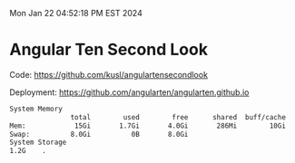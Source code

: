 Mon Jan 22 04:52:18 PM EST 2024

# Angular Ten Second Look

Code: https://github.com/kusl/angulartensecondlook

Deployment: https://github.com/angularten/angularten.github.io

```bash
System Memory
               total        used        free      shared  buff/cache   available
Mem:            15Gi       1.7Gi       4.0Gi       286Mi        10Gi        13Gi
Swap:          8.0Gi          0B       8.0Gi
System Storage
1.2G	.
```

